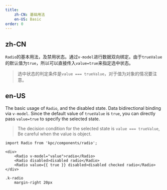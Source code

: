 ```yaml
---
title:
    zh-CN: 基础用法
    en-US: Basic
order: 0
---
```


## zh-CN

`Radio`的基本用法，及禁用状态。通过`v-model`进行数据双向绑定。由于`trueValue`的默认值为`true`，所以可以直接传入`value=true`来指定选中状态。

> 选中状态的判定条件是`value === trueValue`，对于值为对象的情况要注意。

## en-US

The basic usage of `Radio`, and the disabled state. Data bidirectional binding via `v-model`. Since the default value of `trueValue` is `true`, you can directly pass `value=true` to specify the selected state.

> The decision condition for the selected state is `value === trueValue`, Be careful when the value is object.

```vdt
import Radio from 'kpc/components/radio';

<div>
    <Radio v-model="value">radio</Radio>
    <Radio disabled>disabled radio</Radio>
    <Radio value={{ true }} disabled>disabled checked radio</Radio>
</div>
```

```styl
.k-radio
    margin-right 20px
```
